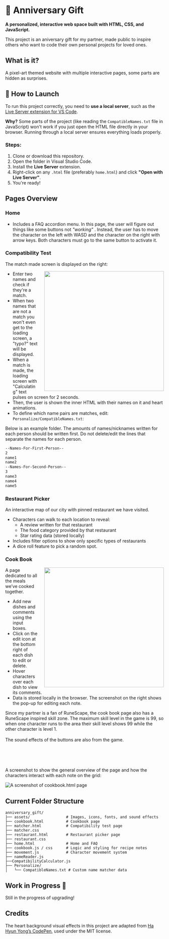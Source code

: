 #  🎁 Anniversary Gift

**A personalized, interactive web space built with HTML, CSS, and JavaScript.**

This project is an aniversary gift for my partner, made public to inspire others who want to code their own personal projects for loved ones.

## What is it?

A pixel-art themed website with multiple interactive pages, some parts are hidden as surprises.

## 🚀 How to Launch

To run this project correctly, you need to **use a local server**, such as the [Live Server extension for VS Code](https://marketplace.visualstudio.com/items?itemName=ritwickdey.LiveServer).

**Why?** Some parts of the project (like reading the `CompatibleNames.txt` file in JavaScript) won't work if you just open the HTML file directly in your browser. Running through a local server ensures everything loads properly.

### Steps:
1. Clone or download this repository.
2. Open the folder in Visual Studio Code.
3. Install the **Live Server** extension.
4. Right-click on any `.html` file (preferably `home.html`) and click **"Open with Live Server"**.
5. You're ready!

## Pages Overview

### Home

- Includes a FAQ accordion menu.
In this page, the user will figure out things like some buttons not *"working"* . Instead, the user has to move the character on the left with WASD and the character on the right with arrow keys. Both characters must go to the same button to activate it.

### Compatibility Test

The match made screen is displayed on the right:

<img src="https://github.com/user-attachments/assets/5e107826-53f8-4a6c-8d6a-90b2d4b092ac"  align="right" width="380" style="margin-left: 20px; margin-bottom: 0:"/>

- Enter two names and check if they're a match.
- When two names that are not a match you won't even get to the loading screen, a "typo?" text will be displayed.
- When a match is made, the loading screen with "Calculating" text pulses on screen for 2 seconds.
- Then, the user is shown the inner HTML with their names on it and heart animations.
- To define which name pairs are matches, edit:  `Personalize/CompatibleNames.txt`:

Below is an example folder. The amounts of names/nicknames written for each person should be written first. Do not delete/edit the lines that separate the names for each person.
```txt
--Names-For-First-Person--
2
name1
name2
--Names-For-Second-Person--
3
name3
name4
name5
```

### Restaurant Picker
An interactive map of our city with pinned restaurant we have visited.

- Characters can walk to each location to reveal:
  - A review written for that restaurant
  - The food category provided by that restaurant
  - Star rating data (stored locally)
- Includes filter options to show only specific types of restaurants
- A dice roll feature to pick a random spot.

### Cook Book

<img src="https://github.com/user-attachments/assets/71d7ca1c-5229-492e-8ccf-90e210048fa5" align="right" width="380" style="margin-left: 20px; margin-bottom: 0:"/>

A page dedicated to all the meals we’ve cooked together.

- Add new dishes and comments using the input boxes.  
- Click on the edit icon at the bottom right of each dish to edit or delete.  
- Hover characters over each dish to view its comments.  
- Data is stored locally in the browser.
The screenshot on the right shows the pop-up for editing each note.

Since my partner is a fan of RuneScape, the cook book page also has a RuneScape inspired skill zone. The maximum skill level in the game is 99, so when one character runs to the area their skill level shows 99 while the other character is level 1.
<br />
<br />
The sound effects of the buttons are also from the game.

<br />
<br />
<br />

A screenshot to show the general overview of the page and how the characters interact with each note on the grid: <br />

![A screenshot of cookbook.html page](https://github.com/user-attachments/assets/85a23166-9fca-4abe-a425-4c4399a411f3)






## Current Folder Structure

```
anniversary_gift/
├── assets/                # Images, icons, fonts, and sound effects
├── cookbook.html          # Cookbook page
├── matcher.html           # Compatibility test page
├── matcher.css
├── restaurant.html        # Restaurant picker page
├── restaurant.css
├── home.html              # Home and FAQ
├── cookbook.js / css      # Logic and styling for recipe notes
├── movement.js            # Character movement system
├── nameReader.js
├──CompatibilityCalculator.js
├── Personalize/
│   └── CompatibleNames.txt # Custom name matcher data
```

## Work in Progress 🚧
Still in the progress of upgrading!

## Credits

The heart background visual effects in this project are adapted from [Ha Hyun Yong’s CodePen](https://codepen.io/lovefield/pen/vEvqZV), used under the MIT license.
